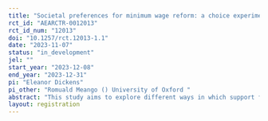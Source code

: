 ```yaml
---
title: "Societal preferences for minimum wage reform: a choice experiment"
rct_id: "AEARCTR-0012013"
rct_id_num: "12013"
doi: "10.1257/rct.12013-1.1"
date: "2023-11-07"
status: "in_development"
jel: ""
start_year: "2023-12-08"
end_year: "2023-12-31"
pi: "Eleanor Dickens"
pi_other: "Romuald Meango () University of Oxford "
abstract: "This study aims to explore different ways in which support for reform to the minimum wage changes based on a variety of trade-offs in the labor market and broader economy. By employing a choice experiment, we will investigate societal preferences for minimum wage reform and estimate the willingness to pay. Furthermore, this study will examine whether the willingness-to-pay changes based on a variety of trade-offs in the labor market and broader economy. "
layout: registration
---
```


